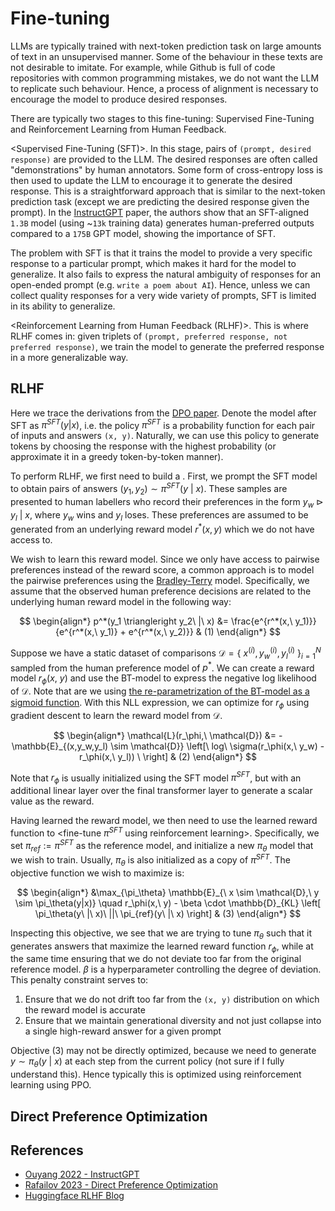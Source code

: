 # Fine-tuning

LLMs are typically trained with next-token prediction task on large amounts of text in an unsupervised manner. Some of the behaviour in these texts are not desirable to imitate. For example, while Github is full of code repositories with common programming mistakes, we do not want the LLM to replicate such behaviour. Hence, a process of alignment is necessary to encourage the model to produce desired responses.

There are typically two stages to this fine-tuning: Supervised Fine-Tuning and Reinforcement Learning from Human Feedback.

<Supervised Fine-Tuning (SFT)>. In this stage, pairs of `(prompt, desired response)` are provided to the LLM. The desired responses are often called "demonstrations" by human annotators. Some form of cross-entropy loss is then used to update the LLM to encourage it to generate the desired response. This is a straightforward approach that is similar to the next-token prediction task (except we are predicting the desired response given the prompt). In the [InstructGPT](https://arxiv.org/pdf/2203.02155.pdf) paper, the authors show that an SFT-aligned `1.3B` model (using ~`13k` training data) generates human-preferred outputs compared to a `175B` GPT model, showing the importance of SFT.

The problem with SFT is that it trains the model to provide a very specific response to a particular prompt, which makes it hard for the model to generalize. It also fails to express the natural ambiguity of responses for an open-ended prompt (e.g. `write a poem about AI`). Hence, unless we can collect quality responses for a very wide variety of prompts, SFT is limited in its ability to generalize.

<Reinforcement Learning from Human Feedback (RLHF)>. This is where RLHF comes in: given triplets of `(prompt, preferred response, not preferred response)`, we train the model to generate the preferred response in a more generalizable way.

## RLHF

Here we trace the derivations from the [DPO paper](https://arxiv.org/pdf/2305.18290.pdf). Denote the model after SFT as $\pi^{SFT}(y | x)$, i.e. the policy $\pi^{SFT}$ is a probability function for each pair of inputs and answers `(x, y)`. Naturally, we can use this policy to generate tokens by choosing the response with the highest probability (or approximate it in a greedy token-by-token manner).

To perform RLHF, we first need to build a <reward model>. First, we prompt the SFT model to obtain pairs of answers $(y_1, y_2) \sim \pi^{SFT}(y\ |\ x)$. These samples are presented to human labellers who record their preferences in the form $y_w \triangleright y_l\ |\ x$, where $y_w$ wins and $y_l$ loses. These preferences are assumed to be generated from an underlying reward model $r^*(x, y)$ which we do not have access to.

We wish to learn this reward model. Since we only have access to pairwise preferences instead of the reward score, a common approach is to model the pairwise preferences using the [Bradley-Terry](../misc/bradley-terry.md) model. Specifically, we assume that the observed human preference decisions are related to the underlying human reward model in the following way:

$$
\begin{align*}
p^*(y_1 \triangleright y_2\ |\ x) &= \frac{e^{r^*(x,\ y_1)}}{e^{r^*(x,\ y_1)} + e^{r^*(x,\ y_2)}} & (1)
\end{align*}
$$

Suppose we have a static dataset of comparisons $\mathcal{D} = \{\ x^{(i)}, y_w^{(i)}, y_l^{(i)}\ \}^N_{i=1}$ sampled from the human preference model of $p^*$. We can create a reward model $r_\phi(x,\ y)$ and use the BT-model to express the negative log likelihood of $\mathcal{D}$. Note that are we using [the re-parametrization of the BT-model as a sigmoid function](../misc/bradley-terry.md#re-parametrization). With this NLL expression, we can optimize for $r_\phi$ using gradient descent to learn the reward model from $\mathcal{D}$.

$$
\begin{align*}
\mathcal{L}(r_\phi,\ \mathcal{D}) &= -\mathbb{E}_{(x,y_w,y_l) \sim \mathcal{D}} \left[\ log\ \sigma(r_\phi(x,\ y_w) - r_\phi(x,\ y_l)) \ \right] & (2)
\end{align*}
$$

Note that $r_\phi$ is usually initialized using the SFT model $\pi^{SFT}$, but with an additional linear layer over the final transformer layer to generate a scalar value as the reward.

Having learned the reward model, we then need to use the learned reward function to <fine-tune $\pi^{SFT}$ using reinforcement learning>. Specifically, we set $\pi_{ref} := \pi^{SFT}$ as the reference model, and initialize a new $\pi_\theta$ model that we wish to train. Usually, $\pi_\theta$ is also initialized as a copy of $\pi^{SFT}$. The objective function we wish to maximize is:

$$
\begin{align*}
&\max_{\pi_\theta} 
    \mathbb{E}_{\ x \sim \mathcal{D},\ y \sim \pi_\theta(y|x)} 
    \quad r_\phi(x,\ y) 
    - \beta \cdot \mathbb{D}_{KL} 
    \left[  
        \pi_\theta(y\ |\ x)\ ||\ \pi_{ref}(y\ |\ x)
    \right] & (3)
\end{align*}
$$

Inspecting this objective, we see that we are trying to tune $\pi_\theta$ such that it generates answers that maximize the learned reward function $r_\phi$, while at the same time ensuring that we do not deviate too far from the original reference model. $\beta$ is a hyperparameter controlling the degree of deviation. This penalty constraint serves to:
1. Ensure that we do not drift too far from the `(x, y)` distribution on which the reward model is accurate
2. Ensure that we maintain generational diversity and not just collapse into a single high-reward answer for a given prompt

Objective (3) may not be directly optimized, because we need to generate $y \sim \pi_\theta(y\ |\ x)$ at each step from the current policy (not sure if I fully understand this). Hence typically this is optimized using reinforcement learning using PPO.

## Direct Preference Optimization

## References

- [Ouyang 2022 - InstructGPT](https://arxiv.org/pdf/2203.02155.pdf)
- [Rafailov 2023 - Direct Preference Optimization](https://arxiv.org/pdf/2305.18290.pdf)
- [Huggingface RLHF Blog](https://huggingface.co/blog/rlhf)